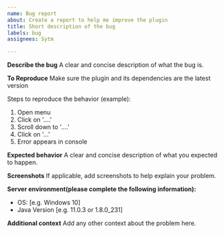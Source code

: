 ```yaml
---
name: Bug report
about: Create a report to help me improve the plugin
title: Short description of the bug
labels: bug
assignees: Sytm

---
```


**Describe the bug**
A clear and concise description of what the bug is.

**To Reproduce**
Make sure the plugin and its dependencies are the latest version

Steps to reproduce the behavior (example):
1. Open menu
2. Click on '....'
3. Scroll down to '....'
4. Click on '...'
5. Error appears in console

**Expected behavior**
A clear and concise description of what you expected to happen.

**Screenshots**
If applicable, add screenshots to help explain your problem.

**Server environment(please complete the following information):**
 - OS: [e.g. Windows 10]
 - Java Version [e.g. 11.0.3 or 1.8.0_231]

**Additional context**
Add any other context about the problem here.
